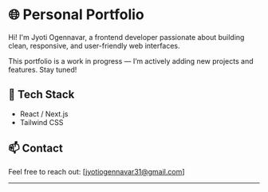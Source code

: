 # 🌐 Personal Portfolio

Hi! I'm Jyoti Ogennavar, a frontend developer passionate about building clean, responsive, and user-friendly web interfaces.

This portfolio is a work in progress — I’m actively adding new projects and features. Stay tuned!

## 🚧 Tech Stack

- React / Next.js
- Tailwind CSS 

## 📫 Contact

Feel free to reach out: [jyotiogennavar31@gmail.com]

---

